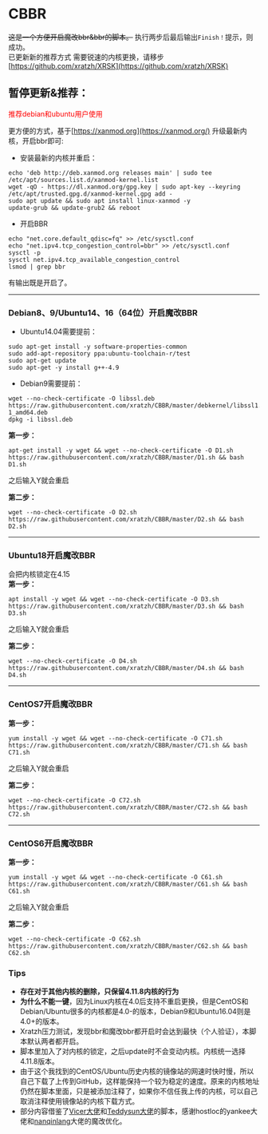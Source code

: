 # CBBR
~~这是一个方便开启魔改bbr&bbr的脚本。~~
执行两步后最后输出`Finish！`提示，则成功。  
已更新新的推荐方式
需要锐速的内核更换，请移步[https://github.com/xratzh/XRSK](https://github.com/xratzh/XRSK)

## 暂停更新&推荐：
<font color=red>推荐debian和ubuntu用户使用</font>

更方便的方式，基于[https://xanmod.org](https://xanmod.org/)
升级最新内核，开启bbr即可:
- 安装最新的内核并重启：
```
echo 'deb http://deb.xanmod.org releases main' | sudo tee /etc/apt/sources.list.d/xanmod-kernel.list
wget -qO - https://dl.xanmod.org/gpg.key | sudo apt-key --keyring /etc/apt/trusted.gpg.d/xanmod-kernel.gpg add -
sudo apt update && sudo apt install linux-xanmod -y
update-grub && update-grub2 && reboot
```
- 开启BBR
```
echo "net.core.default_qdisc=fq" >> /etc/sysctl.conf
echo "net.ipv4.tcp_congestion_control=bbr" >> /etc/sysctl.conf
sysctl -p
sysctl net.ipv4.tcp_available_congestion_control
lsmod | grep bbr
```
有输出既是开启了。

---
### Debian8、9/Ubuntu14、16（64位）开启魔改BBR
- Ubuntu14.04需要提前：
```
sudo apt-get install -y software-properties-common
sudo add-apt-repository ppa:ubuntu-toolchain-r/test
sudo apt-get update
sudo apt-get -y install g++-4.9
```

- Debian9需要提前：
```
wget --no-check-certificate -O libssl.deb https://raw.githubusercontent.com/xratzh/CBBR/master/debkernel/libssl1.0.0_1.0.2-1_amd64.deb
dpkg -i libssl.deb
```
**第一步：**
```
apt-get install -y wget && wget --no-check-certificate -O D1.sh https://raw.githubusercontent.com/xratzh/CBBR/master/D1.sh && bash D1.sh
```
之后输入Y就会重启

**第二步：**
```
wget --no-check-certificate -O D2.sh https://raw.githubusercontent.com/xratzh/CBBR/master/D2.sh && bash D2.sh
```

---
### Ubuntu18开启魔改BBR
会把内核锁定在4.15  
**第一步：**
```
apt install -y wget && wget --no-check-certificate -O D3.sh https://raw.githubusercontent.com/xratzh/CBBR/master/D3.sh && bash D3.sh
```
之后输入Y就会重启

**第二步：**
```
wget --no-check-certificate -O D4.sh https://raw.githubusercontent.com/xratzh/CBBR/master/D4.sh && bash D4.sh
```

---
### CentOS7开启魔改BBR
**第一步：**
```
yum install -y wget && wget --no-check-certificate -O C71.sh https://raw.githubusercontent.com/xratzh/CBBR/master/C71.sh && bash C71.sh
```
之后输入Y就会重启

**第二步：**
```
wget --no-check-certificate -O C72.sh https://raw.githubusercontent.com/xratzh/CBBR/master/C72.sh && bash C72.sh
```

---
### CentOS6开启魔改BBR
**第一步：**
```
yum install -y wget && wget --no-check-certificate -O C61.sh https://raw.githubusercontent.com/xratzh/CBBR/master/C61.sh && bash C61.sh
```
之后输入Y就会重启

**第二步：**
```
wget --no-check-certificate -O C62.sh https://raw.githubusercontent.com/xratzh/CBBR/master/C62.sh && bash C62.sh
```

### Tips
- **存在对于其他内核的删除，只保留4.11.8内核的行为**
- **为什么不能一键**，因为Linux内核在4.0后支持不重启更换，但是CentOS和Debian/Ubuntu很多的内核都是4.0-的版本，Debian9和Ubuntu16.04则是4.0+的版本。
- Xratzh压力测试，发现bbr和魔改bbr都开启时会达到最快（个人验证），本脚本默认两者都开启。
- 脚本里加入了对内核的锁定，之后update时不会变动内核。内核统一选择4.11.8版本。
- 由于这个我找到的CentOS/Ubuntu历史内核的镜像站的网速时快时慢，所以自己下载了上传到GitHub，这样能保持一个较为稳定的速度。原来的内核地址仍然在脚本里面，只是被添加注释了，如果你不信任我上传的内核，可以自己取消注释使用镜像站的内核下载方式。   
- 部分内容借鉴了[Vicer大佬](https://moeclub.org/2017/06/24/278/)和[Teddysun大佬](https://github.com/teddysun)的脚本，感谢hostloc的yankee大佬和[nanqinlang](https://github.com/nanqinlang)大佬的魔改优化。

